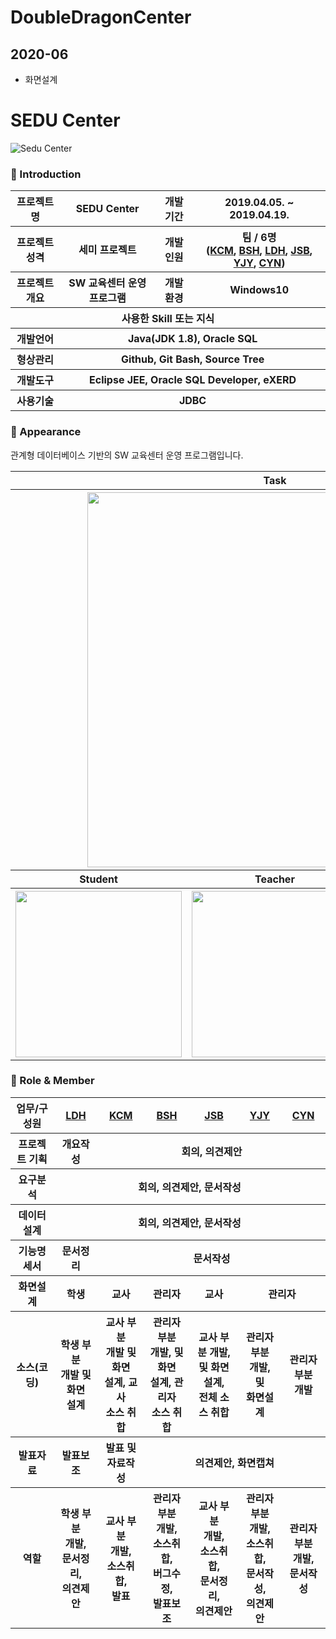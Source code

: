 # DoubleDragonCenter

## 2020-06
 - 화면설계


# SEDU Center

![Sedu Center](asset/sedu-center-thumbnail.png "Preview")

### 👋 Introduction

<table>
    <tr>
        <th>프로젝트명</th>
        <th>SEDU Center</th>
        <th>개발 기간</th>
        <th>2019.04.05. ~ 2019.04.19.</th>
    </tr>
    <tr>
        <th>프로젝트 성격</th>
        <th>세미 프로젝트</th>
        <th>개발 인원</th>
        <th>팀 / 6명<br>
          (<a href="https://github.com/chanmi-kim">KCM</a>,
          <a href="https://github.com/SeHoonBae">BSH</a>,
          <a href="https://github.com/daahyunee">LDH</a>,
          <a href="https://github.com/AlfredCho">JSB</a>,
          <a href="https://github.com/jubi93">YJY</a>,
          <a href="https://github.com/popcon4199">CYN</a>)
      </th>
    </tr>
      <tr>
        <th>프로젝트 개요</th>
        <th>SW 교육센터 운영 프로그램</th>
        <th>개발 환경</th>
        <th>Windows10</th>
    </tr>
    <tr>
        <th colspan="4">사용한 Skill 또는 지식</th>
    </tr>  
    <tr>
        <th>개발언어</th>
        <th colspan="3">Java(JDK 1.8), Oracle SQL </th>
    </tr>
    <tr>
        <th>형상관리</th>
        <th colspan="3">Github, Git Bash, Source Tree</th>
    </tr>
    <tr>
        <th>개발도구</th>
        <th colspan="3">Eclipse JEE, Oracle SQL Developer, eXERD</th>
    </tr>
    <tr>
        <th>사용기술</th>
        <th colspan="3">JDBC</th>
    </tr>
</table>

### 📼 Appearance

관계형 데이터베이스 기반의 SW 교육센터 운영 프로그램입니다.

<table>
    <tr>
        <th colspan="3">Task</th>
    </tr>
    <tr>
        <th colspan="3"><img width="600" src="asset/sedu-center-task.png"></th>
    </tr>
    <tr>
       <th>Student</th>
       <th>Teacher</th>
       <th>Admin</th>
    </tr>
    <tr>
        <th><img width="266" src="asset/sedu-center-task-student.gif"></th>
        <th><img width="266" src="asset/sedu-center-teacher.gif"></th>
        <th><img width="266" src="asset/sedu-center-task-admin.gif"></th>
    </tr>
</table>

### 📑 Role & Member

<table>
    <tr>
        <th>업무/구성원</th>
        <th><a href="https://github.com/daahyunee">LDH</a></th>
        <th><a href="https://github.com/chanmi-kim">KCM</a></th>
        <th><a href="https://github.com/SeHoonBae">BSH</a></th>
        <th><a href="https://github.com/AlfredCho">JSB</a></th>
        <th><a href="https://github.com/jubi93">YJY</a></th>
        <th><a href="https://github.com/popcon4199">CYN</a></th>
    </tr>
    <tr>
        <th>프로젝트 기획</th>
        <th>개요작성</th>
        <th colspan="5">회의, 의견제안</th>
    </tr>
    <tr>
        <th>요구분석</th>
        <th colspan="6">회의, 의견제안, 문서작성</th>
    </tr>
    <tr>
        <th>데이터설계</th>
        <th colspan="6">회의, 의견제안, 문서작성</th>
    </tr>
    <tr>
        <th>기능명세서</th>
        <th>문서정리</th>
        <th colspan="5">문서작성</th>
    </tr>
    <tr>
        <th>화면설계</th>
        <th>학생</th>
        <th>교사</th>
        <th>관리자</th>
        <th>교사</th>
        <th colspan="2">관리자</th>
    </tr>
    <tr>
        <th>소스(코딩)</th>
        <th>학생 부분 <br>개발 및 화면<br>설계</th>
        <th>교사 부분 <br>개발 및 화면<br>설계, 교사 <br>소스 취합</th>
        <th>관리자 부분 <br>개발, 및 화면<br>설계, 관리자 <br>소스 취합</th>
        <th>교사 부분 개발, <br>및 화면설계, <br>전체 소스 취합</th>
        <th>관리자 부분 <Br>개발, 및 <Br>화면설계</th>
        <th>관리자 부분 <br>개발</th>
    </tr>
    <tr>
        <th>발표자료</th>
        <th>발표보조</th>
        <th>발표 및 <br>자료작성</th>
        <th colspan="4">의견제안, 화면캡쳐</th>
    </tr>
    <tr>
        <th>역할</th>
        <th>학생 부분 <br>개발, <br>문서정리, <br>의견제안</th>
        <th>교사 부분 <br>개발, <br>소스취합, <br>발표</th>
        <th>관리자 부분 <br>개발, <br>소스취합, <br>버그수정, <br>발표보조</th>
        <th>교사 부분 <br>개발, <br>소스취합, <br>문서정리, <br>의견제안</th>
        <th>관리자 부분 <br>개발, <br>소스취합, <br>문서작성, <br>의견제안</th>
        <th>관리자 부분 <br>개발, <br>문서작성</th>
    </tr>
</table>

